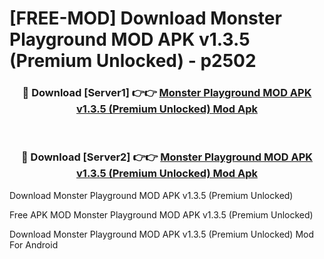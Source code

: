 # [FREE-MOD] Download Monster Playground MOD APK v1.3.5 (Premium Unlocked) - p2502


<div align="center">
<h3>🔴 Download [Server1] 👉👉 <a href="https://apk-comot.site?title=Monster_Playground_MOD_APK_v1.3.5_(Premium_Unlocked)">Monster Playground MOD APK v1.3.5 (Premium Unlocked) Mod Apk</a></h3><br>

<h3>🔴 Download [Server2] 👉👉 <a href="https://apk-comot.site?title=Monster_Playground_MOD_APK_v1.3.5_(Premium_Unlocked)">Monster Playground MOD APK v1.3.5 (Premium Unlocked) Mod Apk</a></h3>
</div>



Download Monster Playground MOD APK v1.3.5 (Premium Unlocked) 

Free APK MOD Monster Playground MOD APK v1.3.5 (Premium Unlocked) 

Download Monster Playground MOD APK v1.3.5 (Premium Unlocked) Mod For Android
